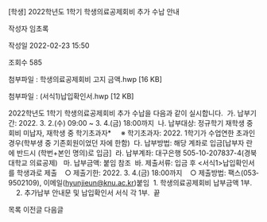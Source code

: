 [학생] 2022학년도 1학기 학생의료공제회비 추가 수납 안내



작성자
임초록


작성일
2022-02-23 15:50


조회수
585


첨부파일 : 학생의료공제회비 고지 금액.hwp [16 KB]  

첨부파일 : (서식1)납입확인서.hwp [12 KB]


﻿2022학년도 1학기 학생의료공제회비 추가 수납을 다음과 같이 실시합니다.  가. 납부기간: 2022. 3. 2.(수) 09:00 ~ 3. 4.(금) 18:00까지  나. 납부대상: 정규학기 재학생 중 회비 미납자, 재학생 중 학기초과자\*     ※ 학기초과자: 2022. 1학기가 수업연한 초과인 경우(학부생 중 기존회원이었던 자에 한함)  다. 납부방법: 해당 계좌로 입금[납부자 란에 반드시 (학번+본인 명의)로 입금]  라. 납부계좌: 대구은행 505-10-207837-4(경북대학교 의료공제)   마. 납부금액: 붙임 참조  바. 제출서류: 입금 후 <서식1>납입확인서를 학생과로 제출    ○ 제출기한: 2022. 3. 4.(금) 18:00까지    ○ 제출방법: 팩스(053­950­2109), 이메일(hyunjieun@knu.ac.kr)붙임  1. 학생의료공제회비 납부금액 1부.        2. 추가납부 안내문 및 납입확인서 서식 각 1부.  끝





목록
이전글
다음글




